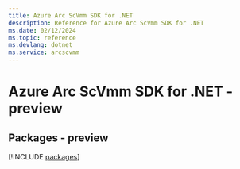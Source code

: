 ```yaml
---
title: Azure Arc ScVmm SDK for .NET
description: Reference for Azure Arc ScVmm SDK for .NET
ms.date: 02/12/2024
ms.topic: reference
ms.devlang: dotnet
ms.service: arcscvmm
---
```

# Azure Arc ScVmm SDK for .NET - preview
## Packages - preview
[!INCLUDE [packages](arc-scvmm-index.md)]